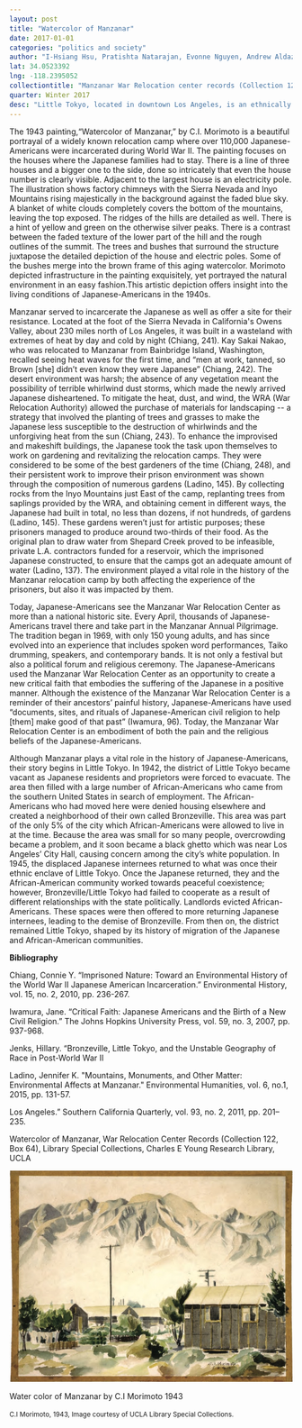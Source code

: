 ```yaml
---
layout: post
title: "Watercolor of Manzanar"
date: 2017-01-01
categories: "politics and society"
author: "I-Hsiang Hsu, Pratishta Natarajan, Evonne Nguyen, Andrew Aldaz"
lat: 34.0523392
lng: -118.2395052
collectiontitle: "Manzanar War Relocation center records (Collection 122, Box 64), UCLA Library Special Collections"
quarter: Winter 2017
desc: "Little Tokyo, located in downtown Los Angeles, is an ethnically Japanese-American district. The demographics of Little Tokyo were formed by American politics especially during World War II. Its population, almost exclusively of Japanese descent, had been relocated to the Manzanar War Relocation Center. While this War Relocation Center was not in Little Tokyo, it significantly affected its population. After the war, this area had become repopulated and filled once again with a large Japanese- American population. Little Tokyo is the heart of the largest Japanese- American population in North America, making it especially significant."
---
```

The 1943 painting,“Watercolor of Manzanar,” by C.I. Morimoto is a beautiful portrayal of a widely known relocation camp where over 110,000 Japanese-Americans were incarcerated during World War II. The painting focuses on the houses where the Japanese families had to stay. There is a line of three houses and a bigger one to the side, done so intricately  that even the house number is clearly visible. Adjacent to the largest house is an electricity pole. The illustration shows factory chimneys with the Sierra Nevada and Inyo Mountains rising majestically in the background against the faded blue sky. A blanket of white clouds completely covers the bottom of the mountains, leaving the top exposed. The ridges of the hills are detailed as well. There is a hint of yellow and green on the otherwise silver peaks. There is a contrast between the faded texture of the lower part of the hill and the rough outlines of the summit. The trees and bushes that surround the structure juxtapose the detailed depiction of the house and electric poles. Some of the bushes merge into the brown frame of this aging watercolor. Morimoto depicted infrastructure in the painting exquisitely, yet portrayed the natural environment in an easy fashion.This artistic depiction offers insight into the living conditions of Japanese-Americans in the 1940s.

Manzanar served to incarcerate the Japanese as well as offer a site for their resistance. Located at the foot of the Sierra Nevada in California's Owens Valley, about 230 miles north of Los Angeles, it was built in a wasteland with extremes of heat by day and cold by night (Chiang, 241). Kay Sakai Nakao, who was relocated to Manzanar from Bainbridge Island, Washington, recalled seeing heat waves for the first time, and “men at work, tanned, so Brown [she] didn’t even know they were Japanese” (Chiang, 242). The desert environment was harsh; the absence of any vegetation meant the possibility of terrible whirlwind dust storms, which made the newly arrived Japanese disheartened. To mitigate the heat, dust, and wind, the WRA (War Relocation Authority) allowed the purchase of materials for landscaping -- a strategy that involved the planting of trees and grasses to make the Japanese less susceptible to the destruction of whirlwinds and the unforgiving heat from the sun (Chiang, 243). To enhance the improvised and makeshift buildings, the Japanese took the task upon themselves to work on gardening and revitalizing the relocation camps. They were considered to be some of the best gardeners of the time (Chiang, 248), and their persistent work to improve their prison environment was shown through the composition of numerous gardens (Ladino, 145). By collecting rocks from the Inyo Mountains just East of the camp, replanting trees from saplings provided by the WRA, and obtaining cement in different ways, the Japanese had built in total, no less than dozens, if not hundreds, of gardens (Ladino, 145). These gardens weren’t just for artistic purposes; these prisoners managed to produce around two-thirds of their food. As the original plan to draw water from Shepard Creek proved to be infeasible, private L.A. contractors funded for a reservoir, which the imprisoned Japanese constructed, to ensure that the camps got an adequate amount of water (Ladino, 137). The environment played a vital role in the history of the Manzanar relocation camp by both affecting the experience of the prisoners, but also it was impacted by them.

Today, Japanese-Americans see the Manzanar War Relocation Center as more than a national historic site. Every April, thousands of Japanese-Americans travel there and take part in the Manzanar Annual Pilgrimage. The tradition began in 1969, with only 150 young adults, and has since evolved into an experience that includes spoken word performances, Taiko drumming, speakers, and contemporary bands. It is not only a festival but also a  political forum and religious ceremony. The Japanese-Americans used the Manzanar War Relocation Center as an opportunity to create a new critical faith that embodies the suffering of the Japanese in a positive manner. Although the existence of the Manzanar War Relocation Center is a reminder of their ancestors’ painful history, Japanese-Americans have used  “documents, sites, and rituals of Japanese-American civil religion to help [them] make good of that past” (Iwamura, 96). Today, the Manzanar War Relocation Center is an embodiment of both the pain and the religious beliefs of the Japanese-Americans.

Although Manzanar plays a vital role in the history of Japanese-Americans, their story begins in Little Tokyo. In 1942, the district of Little Tokyo became vacant as Japanese residents and proprietors were forced to evacuate. The area then filled with a large number of African-Americans who came from the southern United States in search of employment. The African-Americans who had moved here were denied housing elsewhere and created a neighborhood of their own called Bronzeville. This area was part of the only 5% of the city which African-Americans were allowed to live in at the time. Because the area was small for so many people, overcrowding became a problem, and it soon became a black ghetto which was near Los Angeles’ City Hall, causing concern among the city’s white population. In 1945, the displaced Japanese internees returned to what was once their ethnic enclave of Little Tokyo. Once the Japanese returned, they and the African-American community worked towards peaceful coexistence; however, Bronzeville/Little Tokyo had failed to cooperate as a result of different relationships with the state politically. Landlords evicted African-Americans. These spaces were then offered to more returning Japanese internees, leading to the demise of Bronzeville. From then on, the district remained Little Tokyo, shaped by its history of migration of the Japanese and African-American communities.


**Bibliography**

Chiang, Connie Y. “Imprisoned Nature: Toward an Environmental History of the World War II Japanese American Incarceration.” Environmental History, vol. 15, no. 2, 2010, pp. 236-267.

Iwamura, Jane. “Critical Faith: Japanese Americans and the Birth of a New Civil Religion.” The Johns Hopkins University Press, vol. 59, no. 3, 2007, pp. 937-968.

Jenks, Hillary. “Bronzeville, Little Tokyo, and the Unstable Geography of Race in Post-World War II

Ladino, Jennifer K. &quot;Mountains, Monuments, and Other Matter: Environmental Affects at Manzanar.&quot; Environmental Humanities, vol. 6, no.1, 2015, pp. 131-57.

Los Angeles.” Southern California Quarterly, vol. 93, no. 2, 2011, pp. 201–235.

Watercolor of Manzanar, War Relocation Center Records (Collection 122, Box 64), Library Special Collections, Charles E Young Research Library, UCLA


<img src='../images/manzanarwatercolor.jpg' alttext='Water color painting of barrios in the Manzanar camp with mountains in the background.'>
<figcaption><p>Water color of Manzanar by C.I Morimoto 1943</p><p><small>C.I Morimoto, 1943, Image courtesy of UCLA Library Special Collections.</small></p>
